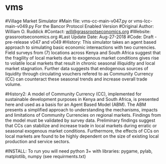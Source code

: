 # vms
#Village Market Simulator
#Main file: vms-cc-main-v047.py or vms-lcc-main-v049.py  For the Bancor Protocol Enabled Version
#Original Author: William O. Ruddick 
#Contact: will@grassrootseconomics.org
#Website: grassrootseconomics.org
#Last Update Date: Aug-27-2018
#Code: Draft - pre-release v047 and v049
#History: This simulator takes an agent based approach to simulating basic economic intereactions with two currencies.
Field surveys from (7) locations across Kenya and South Africa suggest that the fragility of local markets due to exogenous market conditions gives rise to volatile local markets that result in chronic seasonal illiquidity and local market stagnation. Further data suggests that endogenous sources of liquidity through circulating vouchers refered to as Community Currency (CC) can counteract these seasonal trends and increase overall trade volume.  

#History2: A model of Community Currency (CC), implemented for sustainable development purposes in Kenya and South Africa, is presented here and used as a basis for an Agent Based Model (ABM). The ABM presents a simplified approach to understanding the mechanisms, impacts and limitations of Community Currencies on regional markets. Findings from the model must be validated by survey data. Preliminary findings suggest that CCs can stabilize and increase trade in local markets during erratic or seasonal exogenous market conditions. Furthermore, the effects of CCs on local markets are found to be highly dependent on the size of existing local production and service sectors. 

#INSTALL: To run you will need python 3+ with libraries: pygame, pylab, matplotlib, numpy (see requirments.txt) 
